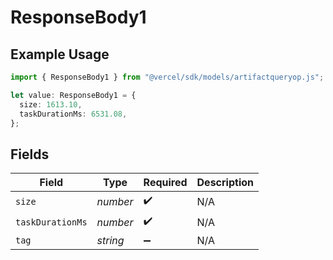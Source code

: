 # ResponseBody1

## Example Usage

```typescript
import { ResponseBody1 } from "@vercel/sdk/models/artifactqueryop.js";

let value: ResponseBody1 = {
  size: 1613.10,
  taskDurationMs: 6531.08,
};
```

## Fields

| Field              | Type               | Required           | Description        |
| ------------------ | ------------------ | ------------------ | ------------------ |
| `size`             | *number*           | :heavy_check_mark: | N/A                |
| `taskDurationMs`   | *number*           | :heavy_check_mark: | N/A                |
| `tag`              | *string*           | :heavy_minus_sign: | N/A                |